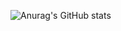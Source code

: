 ![Anurag's GitHub stats](https://github-readme-stats.vercel.app/api?username=Cristopher8049&show_icons=true&theme=onedark)
